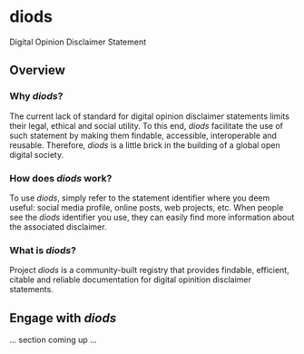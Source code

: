 # diods
Digital Opinion Disclaimer Statement

## Overview
### Why *diods*?
The current lack of standard for digital opinion disclaimer statements limits their legal, ethical and social utility. To this end, *diods* facilitate the use of such statement by making them findable, accessible, interoperable and reusable. Therefore, *diods* is a little brick in the building of a global open digital society. 

### How does *diods* work?
To use *diods*, simply refer to the statement identifier where you deem useful: social media profile, online posts, web projects, etc. When people see the *diods* identifier you use, they can easily find more information about the associated disclaimer. 

### What is *diods*?
Project *diods* is a community-built registry that provides findable, efficient, citable and reliable documentation for digital opinition disclaimer statements.

## Engage with *diods*
... section coming up ...
